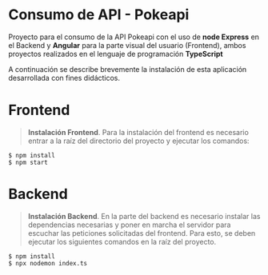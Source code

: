 # Consumo de API - Pokeapi	
Proyecto para el consumo de la API Pokeapi con el uso de **node Express**  en el Backend  y **Angular** para la parte visual del usuario (Frontend), ambos proyectos realizados en el lenguaje de programación **TypeScript**  

A continuación se describe brevemente la instalación de esta aplicación desarrollada con fines didácticos. 

# Frontend

> **Instalación Frontend**. Para la instalación del frontend es necesario entrar a la raíz del directorio del proyecto y ejecutar los comandos:

    $ npm install
    $ npm start


# Backend
> **Instalación Backend**. En la parte del backend es necesario instalar las dependencias necesarias y poner en marcha el servidor para escuchar las peticiones solicitadas del frontend. Para esto, se deben ejecutar los siguientes comandos en la raíz del proyecto.

    $ npm install
    $ npx nodemon index.ts
